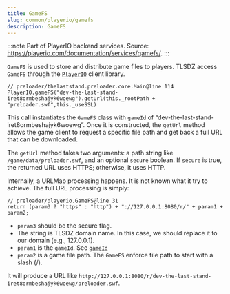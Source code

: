 ```yaml
---
title: GameFS
slug: common/playerio/gamefs
description: GameFS
---
```


:::note
Part of PlayerIO backend services. Source: https://playerio.com/documentation/services/gamefs/.
:::

`GameFS` is used to store and distribute game files to players. TLSDZ access `GameFS` through the [`PlayerIO`](/common/playerio/playerio) client library.

```actionscript-3
// preloader/thelaststand.preloader.core.Main@line 114
PlayerIO.gameFS("dev-the-last-stand-iret8ormbeshajyk6woewg").getUrl(this._rootPath + "preloader.swf",this._useSSL)
```

This call instantiates the `GameFS` class with `gameId` of “dev-the-last-stand-iret8ormbeshajyk6woewg”. Once it is constructed, the `getUrl` method allows the game client to request a specific file path and get back a full URL that can be downloaded.

The `getUrl` method takes two arguments: a path string like `/game/data/preloader.swf`, and an optional `secure` boolean. If `secure` is true, the returned URL uses HTTPS; otherwise, it uses HTTP.

Internally, a URLMap processing happens. It is not known what it try to achieve. The full URL processing is simply:

```actionscript-3
// preloader/playerio.GameFS@line 31
return (param3 ? "https" : "http") + "://127.0.0.1:8080/r/" + param1 + param2;
```

- `param3` should be the secure flag.
- The string is TLSDZ domain name. In this case, we should replace it to our domain (e.g., 127.0.0.1).
- `param1` is the `gameId`. See [`gameId`](/dictionary#gameid)
- `param2` is a game file path. The `GameFS` enforce file path to start with a slash (/).

It will produce a URL like `http://127.0.0.1:8080/r/dev-the-last-stand-iret8ormbeshajyk6woewg/preloader.swf`.

